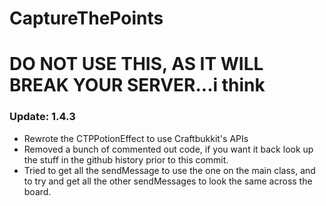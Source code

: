 CaptureThePoints
==========

# DO NOT USE THIS, AS IT WILL BREAK YOUR SERVER...i think

### Update: 1.4.3 ###
* Rewrote the CTPPotionEffect to use Craftbukkit's APIs
* Removed a bunch of commented out code, if you want it back look up the stuff in the github history prior to this commit.
* Tried to get all the sendMessage to use the one on the main class, and to try and get all the other sendMessages to look the same across the board.